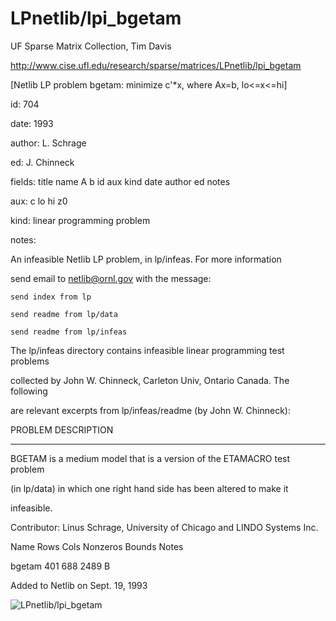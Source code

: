 # LPnetlib/lpi_bgetam

 UF Sparse Matrix Collection, Tim Davis

 http://www.cise.ufl.edu/research/sparse/matrices/LPnetlib/lpi_bgetam

 [Netlib LP problem bgetam: minimize c'*x, where Ax=b, lo<=x<=hi]

 id: 704

 date: 1993

 author: L. Schrage

 ed: J. Chinneck

 fields: title name A b id aux kind date author ed notes

 aux: c lo hi z0

 kind: linear programming problem

 notes:

 An infeasible Netlib LP problem, in lp/infeas.  For more information        

 send email to netlib@ornl.gov with the message:                             

                                                                             

 	send index from lp                                                         

 	send readme from lp/data                                                   

 	send readme from lp/infeas                                                 

                                                                             

 The lp/infeas directory contains infeasible linear programming test problems

 collected by John W. Chinneck, Carleton Univ, Ontario Canada.  The following

 are relevant excerpts from lp/infeas/readme (by John W. Chinneck):          

                                                                             

 PROBLEM DESCRIPTION                                                         

 -------------------                                                         

                                                                             

 BGETAM is a medium model that is a version of the ETAMACRO test problem     

 (in lp/data) in which one right hand side has been altered to make it       

 infeasible.                                                                 

 Contributor:  Linus Schrage, University of Chicago and LINDO Systems Inc.   

                                                                             

 Name       Rows   Cols   Nonzeros Bounds      Notes                         

 bgetam      401    688     2489   B                                         

                                                                             

 Added to Netlib on Sept. 19, 1993                                           

                                                                             

![LPnetlib/lpi_bgetam](http://yifanhu.net/GALLERY/GRAPHS/GIF_SMALL/LPnetlib@lpi_bgetam.gif)
